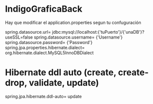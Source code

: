 # IndigoGraficaBack

Hay que modificar el application.properties segun tu confuguración

spring.datasource.url= jdbc:mysql://localhost:{'tuPuerto'}/{'unaDB'}?useSSL=false
spring.datasource.username= {'Username'}
spring.datasource.password= {'Password'}
spring.jpa.properties.hibernate.dialect= org.hibernate.dialect.MySQL5InnoDBDialect
# Hibernate ddl auto (create, create-drop, validate, update)
spring.jpa.hibernate.ddl-auto= update

